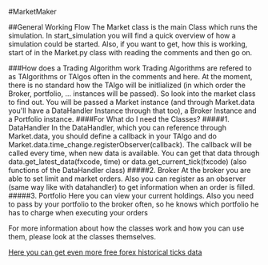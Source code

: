 #MarketMaker

##General Working Flow
The Market class is the main Class which runs the simulation. In start_simulation you will find a quick overview of how a simulation could be started. Also, if you want to get, how this is working, start of in the Market.py class with reading the comments and then go on.

###How does a Trading Algorithm work
Trading Algorithms are refered to as TAlgorithms or TAlgos often in the comments and here. At the moment, there is no standard how the TAlgo will be initlialized (in which order the Broker, portfolio, ... instances will be passed). So look into the market class to find out. You will be passed a Market instance (and through Market.data you'll have a DataHandler Instance through that too), a Broker Instance and a Portfolio instance.
####For What do I need the Classes?
#####1. DataHandler
In the DataHandler, which you can reference through Market.data, you should define a callback in your TAlgo and do Market.data.time_change.registerObserver(callback). The callback will be called every time, when new data is available. You can get that data through data.get_latest_data(fxcode, time) or data.get_current_tick(fxcode) (also functions of the DataHandler class)
#####2. Broker
At the broker you are able to set limit and market orders. Also you can register as an observer (same way like with datahandler) to get information when an order is filled.
#####3. Portfolio
Here you can view your current holdings. Also you need to pass by your portfolio to the broker often, so he knows which portfolio he has to charge when executing your orders

For more information about how the classes work and how you can use them, please look at the classes themselves.

[Here you can get even more free forex historical ticks data](http://www.histdata.com/download-free-forex-data/?/ascii/tick-data-quotes)
